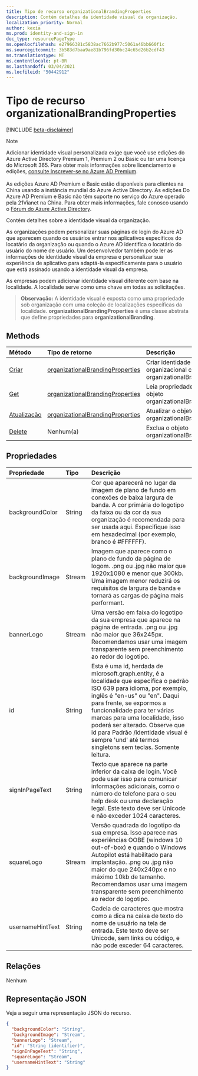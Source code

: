 ```yaml
---
title: Tipo de recurso organizationalBrandingProperties
description: Contém detalhes da identidade visual da organização.
localization_priority: Normal
author: kexia
ms.prod: identity-and-sign-in
doc_type: resourcePageType
ms.openlocfilehash: e27966381c5838ac7662b977c5061a46bb660f1c
ms.sourcegitcommit: 3b583d7baa9ae81b796fd30bc24c65d26b2cdf43
ms.translationtype: MT
ms.contentlocale: pt-BR
ms.lasthandoff: 03/04/2021
ms.locfileid: "50442912"
---
```

# <a name="organizationalbrandingproperties-resource-type"></a>Tipo de recurso organizationalBrandingProperties

[!INCLUDE [beta-disclaimer](../../includes/beta-disclaimer.md)]

>[!NOTE]
>Adicionar identidade visual personalizada exige que você use edições do Azure Active Directory Premium 1, Premium 2 ou Basic ou ter uma licença do Microsoft 365. Para obter mais informações sobre licenciamento e edições, [consulte Inscrever-se no Azure AD Premium](https://docs.microsoft.com/azure/active-directory/fundamentals/active-directory-get-started-premium).<br><br>As edições Azure AD Premium e Basic estão disponíveis para clientes na China usando a instância mundial do Azure Active Directory. As edições Do Azure AD Premium e Basic não têm suporte no serviço do Azure operado pela 21Vianet na China. Para obter mais informações, fale conosco usando o [Fórum do Azure Active Directory](https://feedback.azure.com/forums/169401-azure-active-directory/).

Contém detalhes sobre a identidade visual da organização.

As organizações podem personalizar suas páginas de login do Azure AD que aparecem quando os usuários entrar nos aplicativos específicos do locatário da organização ou quando o Azure AD identifica o locatário do usuário do nome de usuário. Um desenvolvedor também pode ler as informações de identidade visual da empresa e personalizar sua experiência de aplicativo para adaptá-la especificamente para o usuário que está assinado usando a identidade visual da empresa.

As empresas podem adicionar identidade visual diferente com base na localidade. A localidade serve como uma chave em todas as solicitações.

>**Observação:** A identidade visual é exposta como uma propriedade sob organização com uma coleção de localizações específicas da localidade. **organizationalBrandingProperties** é uma classe abstrata que define propriedades para **organizationalBranding**.

## <a name="methods"></a>Methods

| Método       | Tipo de retorno | Descrição |
|:-------------|:------------|:------------|
| [Criar](../api/organizationalbrandingproperties-create.md) | [organizationalBrandingProperties](organizationalbrandingproperties.md) | Criar identidade visual organizacional com o objeto organizationalBrandingProperties. |
| [Get](../api/organizationalbrandingproperties-get.md) | [organizationalBrandingProperties](organizationalbrandingproperties.md) | Leia propriedades e relações do objeto organizationalBrandingProperties. |
| [Atualização](../api/organizationalbrandingproperties-update.md) | [organizationalBrandingProperties](organizationalbrandingproperties.md) | Atualizar o objeto organizationalBrandingProperties. |
| [Delete](../api/organizationalbrandingproperties-delete.md) | Nenhum(a) | Exclua o objeto organizationalBrandingProperties. |

## <a name="properties"></a>Propriedades

| Propriedade     | Tipo        | Descrição |
|:-------------|:------------|:------------|
|backgroundColor|String| Cor que aparecerá no lugar da imagem de plano de fundo em conexões de baixa largura de banda. A cor primária do logotipo da faixa ou da cor da sua organização é recomendada para ser usada aqui. Especifique isso em hexadecimal (por exemplo, branco é #FFFFFF). |
|backgroundImage|Stream| Imagem que aparece como o plano de fundo da página de logom. .png ou .jpg não maior que 1920x1080 e menor que 300kb. Uma imagem menor reduzirá os requisitos de largura de banda e tornará as cargas de página mais performant. |
|bannerLogo|Stream| Uma versão em faixa do logotipo da sua empresa que aparece na página de entrada. .png ou .jpg não maior que 36x245px. Recomendamos usar uma imagem transparente sem preenchimento ao redor do logotipo. |
|id|String| Esta é uma id, herdada de microsoft.graph.entity, é a localidade que especifica o padrão ISO 639 para idioma, por exemplo, inglês é "en-us" ou "en". Daqui para frente, se expormos a funcionalidade para ter várias marcas para uma localidade, isso poderá ser alterado. Observe que id para Padrão /identidade visual é sempre 'und' até termos singletons sem teclas. Somente leitura. |
|signInPageText|String| Texto que aparece na parte inferior da caixa de login. Você pode usar isso para comunicar informações adicionais, como o número de telefone para o seu help desk ou uma declaração legal. Este texto deve ser Unicode e não exceder 1024 caracteres. |
|squareLogo|Stream| Versão quadrada do logotipo da sua empresa. Isso aparece nas experiências OOBE (windows 10 out-of-box) e quando o Windows Autopilot está habilitado para implantação. .png ou .jpg não maior do que 240x240px e no máximo 10kb de tamanho. Recomendamos usar uma imagem transparente sem preenchimento ao redor do logotipo. |
|usernameHintText|String| Cadeia de caracteres que mostra como a dica na caixa de texto do nome de usuário na tela de entrada. Este texto deve ser Unicode, sem links ou código, e não pode exceder 64 caracteres. |

## <a name="relationships"></a>Relações

Nenhum

## <a name="json-representation"></a>Representação JSON

Veja a seguir uma representação JSON do recurso.

<!-- {
  "blockType": "resource",
  "optionalProperties": [

  ],
  "@odata.type": "microsoft.graph.organizationalBrandingProperties",
  "keyProperty": "id"
}-->

```json
{
  "backgroundColor": "String",
  "backgroundImage": "Stream",
  "bannerLogo": "Stream",
  "id": "String (identifier)",
  "signInPageText": "String",
  "squareLogo": "Stream",
  "usernameHintText": "String"
}
```

<!-- uuid: 16cd6b66-4b1a-43a1-adaf-3a886856ed98
2019-02-04 14:57:30 UTC -->
<!-- {
  "type": "#page.annotation",
  "description": "organizationalBrandingProperties resource",
  "keywords": "",
  "section": "documentation",
  "tocPath": ""
}-->
